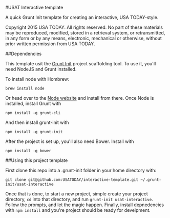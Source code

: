 #USAT Interactive template

A quick Grunt Init template for creating an interactive, USA TODAY-style.


Copyright 2015 USA TODAY. All rights reserved. No part of these materials may be reproduced, modified, stored in a retrieval system, or retransmitted, in any form or by any means, electronic, mechanical or otherwise, without prior written permission from USA TODAY.

##Dependencies

This template usit the [Grunt Init](http://gruntjs.com/project-scaffolding) project scaffolding tool. To use it, you'll need NodeJS and Grunt installed.

To install node with Hombrew:
````
brew install node
````

Or head over to the [Node website](http://nodejs.org/) and install from there.
Once Node is installed, install Grunt with
```
npm install -g grunt-cli
```

And then install grunt-init with 
```
npm install -g grunt-init
```

After the project is set up, you'll also need Bower. Install with 
```
npm install -g bower
```


##Using this project template

First clone this repo into a .grunt-init folder in your home directory with: 
```
git clone git@github.com:USATODAY/interactive-template.git ~/.grunt-init/usat-interactive
```

Once that is done, to start a new project, simple create your project directory, `cd` into that directory, and run `grunt-init usat-interactive`. Follow the prompts, and let the magic happen. Finally, install depnedencies with `npm install` and you're project should be ready for develpment. 